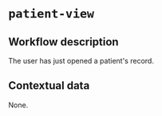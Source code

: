# `patient-view`

## Workflow description

The user has just opened a patient's record.

## Contextual data

None.